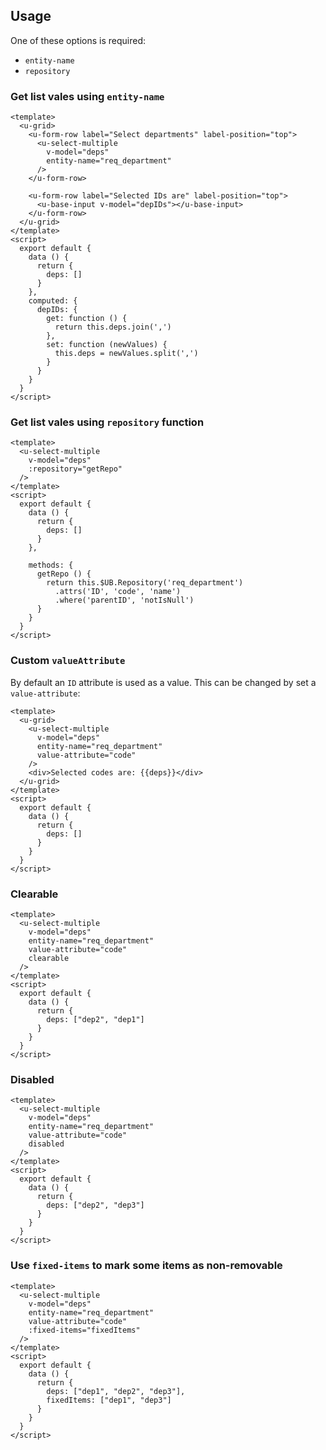 ## Usage
One of these options is required:
- `entity-name`
- `repository`

### Get list vales using `entity-name`

```vue
<template>
  <u-grid>
    <u-form-row label="Select departments" label-position="top">
      <u-select-multiple
        v-model="deps"
        entity-name="req_department"
      />  
    </u-form-row>
    
    <u-form-row label="Selected IDs are" label-position="top">
      <u-base-input v-model="depIDs"></u-base-input>
    </u-form-row>  
  </u-grid>
</template>
<script>
  export default {
    data () {
      return {
        deps: []
      }
    },
    computed: {
      depIDs: {
        get: function () {
          return this.deps.join(',')
        },
        set: function (newValues) {
          this.deps = newValues.split(',')
        }
      }
    }
  }
</script>
```

### Get list vales using `repository` function

```vue
<template>
  <u-select-multiple
    v-model="deps"
    :repository="getRepo"
  />
</template>
<script>
  export default {
    data () {
      return {
        deps: []
      }
    },

    methods: {
      getRepo () {
        return this.$UB.Repository('req_department')
          .attrs('ID', 'code', 'name')
          .where('parentID', 'notIsNull')
      }
    }
  }
</script>
```

### Custom `valueAttribute`
By default an `ID` attribute is used as a value. This can be changed by set a `value-attribute`:

```vue
<template>
  <u-grid>
    <u-select-multiple
      v-model="deps"
      entity-name="req_department"
      value-attribute="code"
    />
    <div>Selected codes are: {{deps}}</div>
  </u-grid>
</template>
<script>
  export default {
    data () {
      return {
        deps: []
      }
    }
  }
</script>
```

### Clearable

```vue
<template>
  <u-select-multiple
    v-model="deps"
    entity-name="req_department"
    value-attribute="code"
    clearable
  />
</template>
<script>
  export default {
    data () {
      return {
        deps: ["dep2", "dep1"]
      }
    }
  }
</script>
```

### Disabled

```vue
<template>
  <u-select-multiple
    v-model="deps"
    entity-name="req_department"
    value-attribute="code"
    disabled
  />
</template>
<script>
  export default {
    data () {
      return {
        deps: ["dep2", "dep3"]
      }
    }
  }
</script>
```

### Use `fixed-items` to mark some items as non-removable

```vue
<template>
  <u-select-multiple
    v-model="deps"
    entity-name="req_department"
    value-attribute="code"
    :fixed-items="fixedItems"
  />
</template>
<script>
  export default {
    data () {
      return {
        deps: ["dep1", "dep2", "dep3"],
        fixedItems: ["dep1", "dep3"]
      }
    }
  }
</script>
```
